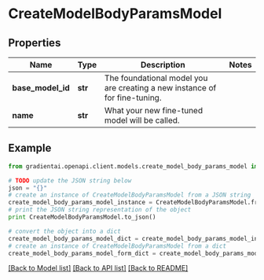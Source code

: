# CreateModelBodyParamsModel


## Properties
Name | Type | Description | Notes
------------ | ------------- | ------------- | -------------
**base_model_id** | **str** | The foundational model you are creating a new instance of for fine-tuning. | 
**name** | **str** | What your new fine-tuned model will be called. | 

## Example

```python
from gradientai.openapi.client.models.create_model_body_params_model import CreateModelBodyParamsModel

# TODO update the JSON string below
json = "{}"
# create an instance of CreateModelBodyParamsModel from a JSON string
create_model_body_params_model_instance = CreateModelBodyParamsModel.from_json(json)
# print the JSON string representation of the object
print CreateModelBodyParamsModel.to_json()

# convert the object into a dict
create_model_body_params_model_dict = create_model_body_params_model_instance.to_dict()
# create an instance of CreateModelBodyParamsModel from a dict
create_model_body_params_model_form_dict = create_model_body_params_model.from_dict(create_model_body_params_model_dict)
```
[[Back to Model list]](../README.md#documentation-for-models) [[Back to API list]](../README.md#documentation-for-api-endpoints) [[Back to README]](../README.md)


